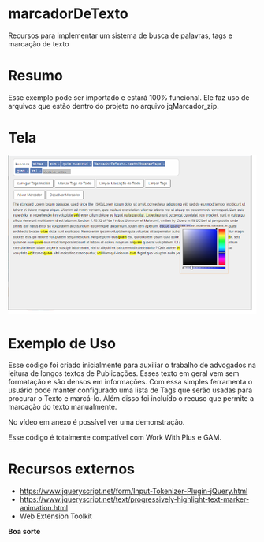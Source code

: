 # marcadorDeTexto
Recursos para implementar um sistema de busca de palavras, tags e marcação de texto

# Resumo

Esse exemplo pode ser importado e estará 100% funcional.
Ele faz uso de arquivos que estão dentro do projeto no arquivo jqMarcador_zip.

# Tela

![Exemplo de Uso](https://github.com/darosaweb/marcadorDeTexto/blob/main/ProjedoDemoJquery_MarcadorTexto.png)

# Exemplo de Uso

Esse código foi criado inicialmente para auxiliar o trabalho de advogados na leitura de longos textos de Publicações.
Esses texto em geral vem sem formatação e são densos em informações.
Com essa simples ferramenta o usuário pode manter configurado uma lista de Tags que serão usadas para procurar o Texto e marcá-lo.
Além disso foi incluído o recuso que permite a marcação do texto manualmente.

No vídeo em anexo é possível ver uma demonstração.

Esse código é totalmente compatível com Work With Plus e GAM.

# Recursos externos

* https://www.jqueryscript.net/form/Input-Tokenizer-Plugin-jQuery.html
* https://www.jqueryscript.net/text/progressively-highlight-text-marker-animation.html
* Web Extension Toolkit 


**Boa sorte**
